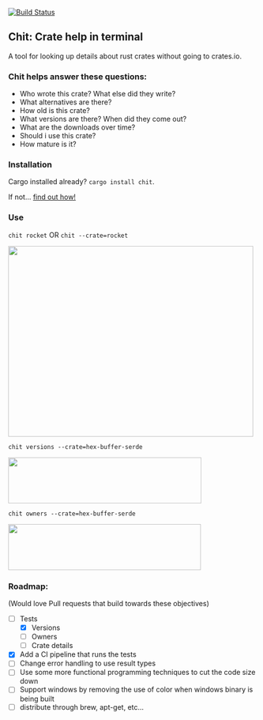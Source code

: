 [![Build Status](https://dev.azure.com/chitbuilds/chit/_apis/build/status/peterheesterman.chit?branchName=master)](https://dev.azure.com/chitbuilds/chit/_build/latest?definitionId=1&branchName=master)

## Chit: Crate help in terminal

A tool for looking up details about rust crates without going to crates.io.


### Chit helps answer these questions:
  - Who wrote this crate? What else did they write?
  - What alternatives are there?
  - How old is this crate?
  - What versions are there? When did they come out?
  - What are the downloads over time?
  - Should i use this crate? 
  - How mature is it? <Star rating>
  

### Installation

Cargo installed already? `cargo install chit`.

If not... [find out how!](https://doc.rust-lang.org/cargo/getting-started/installation.html)


### Use

`chit rocket` OR `chit --crate=rocket`

<img src="https://github.com/peterheesterman/chit/blob/master/readme-images/chit.png?raw=true" width="496"  height="386"/>

`chit versions --crate=hex-buffer-serde`

<img src="https://github.com/peterheesterman/chit/blob/master/readme-images/versions.png?raw=true" width="391"  height="93"/>

`chit owners --crate=hex-buffer-serde`

<img src="https://github.com/peterheesterman/chit/blob/master/readme-images/owners.png?raw=true" width="390"  height="93"/>


### Roadmap: 
(Would love Pull requests that build towards these objectives)
 - [ ] Tests
   - [x] Versions
   - [ ] Owners
   - [ ] Crate details
 - [x] Add a CI pipeline that runs the tests
 - [ ] Change error handling to use result types
 - [ ] Use some more functional programming techniques to cut the code size down
 - [ ] Support windows by removing the use of color when windows binary is being built
 - [ ] distribute through brew, apt-get, etc...
